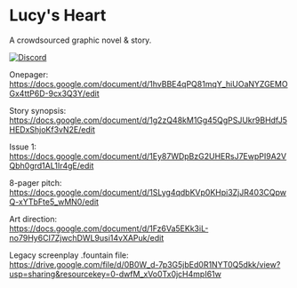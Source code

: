 # Lucy's Heart

A crowdsourced graphic novel &amp; story.

[![Discord](https://img.shields.io/badge/chat-on%20discord-green.svg?logo=discord&logoColor=fff&labelColor=1e1c24&color=8d5b3f)](https://discord.gg/SgcmsQPfUC)

Onepager: \
https://docs.google.com/document/d/1hvBBE4qPQ81mqY_hiUOaNYZGEMOGx4ttP6D-9cx3Q3Y/edit

Story synopsis: \
https://docs.google.com/document/d/1g2zQ48kM1Gg45QgPSJUkr9BHdfJ5HEDxShjoKf3vN2E/edit

Issue 1: \
https://docs.google.com/document/d/1Ey87WDpBzG2UHERsJ7EwpPI9A2VQbh0grd1AL1Ir4gE/edit

8-pager pitch: \
https://docs.google.com/document/d/1SLyg4qdbKVp0KHpi3ZjJR403CQpwQ-xYTbFte5_wMN0/edit

Art direction: \
https://docs.google.com/document/d/1Fz6Va5EKk3iL-no79Hy6CI7ZjwchDWL9usi14vXAPuk/edit

Legacy screenplay .fountain file: \
https://drive.google.com/file/d/0B0W_d-7p3G5jbEd0R1NYT0Q5dkk/view?usp=sharing&resourcekey=0-dwfM_xVo0Tx0jcH4mpI61w 
